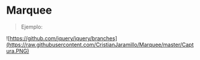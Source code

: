 Marquee
=======
>Ejemplo:

![https://github.com/jquery/jquery/branches](https://raw.githubusercontent.com/CristianJaramillo/Marquee/master/Captura.PNG)
